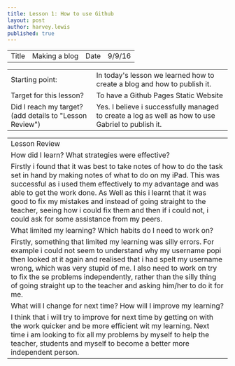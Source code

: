 ```yaml
---
title: Lesson 1: How to use Github
layout: post
author: harvey.lewis
published: true
---
```


<table>
  <tr>
    <td>Title</td>
    <td>Making a blog</td>
    <td>Date</td>
    <td>9/9/16</td>
  </tr>
</table>


<table>
  <tr>
    <td>Starting point:</td>
    <td>In today's lesson we learned how to create a blog and how to publish it.</td>
  </tr>
  <tr>
    <td>Target for this lesson?</td>
    <td>To have a Github Pages Static Website</td>
  </tr>
  <tr>
    <td>Did I reach my target? 
(add details to "Lesson Review")</td>
    <td> Yes. I believe i successfully managed to create a log as well as how to use Gabriel to publish it.</td>
  </tr>
</table>


<table>
  <tr>
    <td>Lesson Review</td>
  </tr>
  <tr>
    <td>How did I learn? What strategies were effective? </td>
  </tr>
  <tr>
    <td>Firstly i found that it was best to take notes of how to do the task set in hand by making notes of what to do on my iPad. This was successful as i used them effectively to my advantage and was able to get the work done. As Well as this i learnt that it was good to fix my mistakes and instead of going straight to the teacher, seeing how i could fix them and then if i could not, i could ask for some assistance from my peers. </td>
  </tr>
  <tr>
    <td>What limited my learning? Which habits do I need to work on? </td>
  </tr>
  <tr>
    <td>Firstly, something that limited my learning was silly errors. For example i could not seem to understand why my username popi then looked at it again and realised that i had spelt my username wrong, which was very stupid of me. I also need to work on try to fix the se problems independently, rather than the silly thing of going straight up to the teacher and asking him/her to do it for me.  </td>
  </tr>
  <tr>
    <td>What will I change for next time? How will I improve my learning?</td>
  </tr>
  <tr>
    <td>I think that i will try to improve for next time by getting on with the work quicker and be more efficient wit my learning. Next time i am looking to fix all my problems by myself to help the teacher, students and myself to become a better more independent person. </td>
  </tr>
</table>


